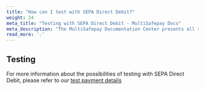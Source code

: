 ```yaml
---
title: "How can I test with SEPA Direct Debit?"
weight: 24
meta_title: "Testing with SEPA Direct Debit - MultiSafepay Docs"
meta_description: "The MultiSafepay Documentation Center presents all relevant information about our Plugins and API. You can also find support pages for payment methods, tools and general questions as well as the contact details of our Support and Integration Teams."
read_more: '.'
---
```

## Testing

For more information about the possibilities of testing with SEPA Direct Debit, please refer to our [test payment details](/faq/getting-started/test-payment-details/#sepa-direct-debit)